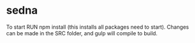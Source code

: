 # sedna
 To start RUN 
 npm install (this installs all packages need to start).
 Changes can be made in the SRC folder, and gulp will compile to build.
